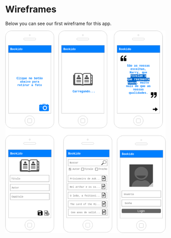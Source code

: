 # Wireframes

Below you can see our first wireframe for this app.

![wireframe](/docs/bookido_wireframe_01.png "Wireframe 01")